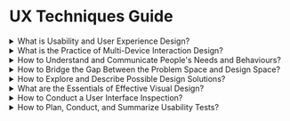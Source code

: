 # UX Techniques Guide

<div class="accordion">

<details>
  <summary>What is Usability and User Experience Design?</summary>

[Agile](ux-techniques-guide/01.what-is-usability-and-user-experience-design/agile-ux.md ':include')

[Bias](ux-techniques-guide/01.what-is-usability-and-user-experience-design/bias.md ':include')

[Design Ethics](ux-techniques-guide/01.what-is-usability-and-user-experience-design/design-ethics.md ':include')

[Hypothesis](ux-techniques-guide/01.what-is-usability-and-user-experience-design/hypothesis.md ':include')

[Outcomes](ux-techniques-guide/01.what-is-usability-and-user-experience-design/outcomes.md ':include')

[Problem Statements](ux-techniques-guide/01.what-is-usability-and-user-experience-design/problem-statements.md ':include')

[Scenario-based Design](ux-techniques-guide/01.what-is-usability-and-user-experience-design/scenario-based-design.md ':include')

[Systems Thinking](ux-techniques-guide/01.what-is-usability-and-user-experience-design/systems-thinking.md ':include')

[Usability](ux-techniques-guide/01.what-is-usability-and-user-experience-design/usability.md ':include')

[User Experience Design](ux-techniques-guide/01.what-is-usability-and-user-experience-design/user-experience-design.md ':include')

[User Interface Design](ux-techniques-guide/01.what-is-usability-and-user-experience-design/user-interface-design.md ':include')

</details>

<details>
  <summary>What is the Practice of Multi-Device Interaction Design? </summary>

[Chatbots](ux-techniques-guide/02.what-is-the-practice-of-multidevice-interaction-design/chatbots.md ':include')

[Content Prioritization](ux-techniques-guide/02.what-is-the-practice-of-multidevice-interaction-design/content-prioritization.md ':include')

[Designing for Touch](ux-techniques-guide/02.what-is-the-practice-of-multidevice-interaction-design/designing-for-touch.md ':include')

[Empty States](ux-techniques-guide/02.what-is-the-practice-of-multidevice-interaction-design/empty-states.md ':include')

[Form Design](ux-techniques-guide/02.what-is-the-practice-of-multidevice-interaction-design/form-design.md ':include')

[Handling Errors](ux-techniques-guide/02.what-is-the-practice-of-multidevice-interaction-design/handling-errors.md ':include')

[Interaction Design](ux-techniques-guide/02.what-is-the-practice-of-multidevice-interaction-design/interaction-design.md ':include')

[Machine Learning](ux-techniques-guide/02.what-is-the-practice-of-multidevice-interaction-design/machine-learning.md ':include')

[Mobile and Multi-device Web Design](ux-techniques-guide/02.what-is-the-practice-of-multidevice-interaction-design/mobile-and-multidevice-web-design.md ':include')

[Responsive HTML Frameworks](ux-techniques-guide/02.what-is-the-practice-of-multidevice-interaction-design/responsive-html-frameworks.md ':include')

[Responsive Web Design](ux-techniques-guide/02.what-is-the-practice-of-multidevice-interaction-design/responsive-web-design.md ':include')

</details>

<details>
  <summary>How to Understand and Communicate People's Needs and Behaviours?</summary>

[Affinity Diagrams](ux-techniques-guide/03.how-to-understand-and-communicate-peoples-needs-and-behaviours/affinity-diagrams.md ':include')

[Card Sorts](ux-techniques-guide/03.how-to-understand-and-communicate-peoples-needs-and-behaviours/card-sorts.md ':include')

[Competitive Reviews](ux-techniques-guide/03.how-to-understand-and-communicate-peoples-needs-and-behaviours/competitive-reviews.md ':include')

[Contextual Inquiry](ux-techniques-guide/03.how-to-understand-and-communicate-peoples-needs-and-behaviours/contextual-inquiry.md ':include')

[Remote Contextual Inquiry](ux-techniques-guide/03.how-to-understand-and-communicate-peoples-needs-and-behaviours/contextual-inquiry-remote.md ':include')

[Diary Studies](ux-techniques-guide/03.how-to-understand-and-communicate-peoples-needs-and-behaviours/diary-studies.md ':include')

[Discovery Research](ux-techniques-guide/03.how-to-understand-and-communicate-peoples-needs-and-behaviours/discovery-research.md ':include')

[Empathy Maps](ux-techniques-guide/03.how-to-understand-and-communicate-peoples-needs-and-behaviours/empathy-maps.md ':include')

[Five Whys](ux-techniques-guide/03.how-to-understand-and-communicate-peoples-needs-and-behaviours/five-whys.md ':include')

[Interviews](ux-techniques-guide/03.how-to-understand-and-communicate-peoples-needs-and-behaviours/interviews.md ':include')

[Job Stories](ux-techniques-guide/03.how-to-understand-and-communicate-peoples-needs-and-behaviours/job-stories.md ':include')

[Personas](ux-techniques-guide/03.how-to-understand-and-communicate-peoples-needs-and-behaviours/personas.md ':include')

[Proto-Personas](ux-techniques-guide/03.how-to-understand-and-communicate-peoples-needs-and-behaviours/personas-proto.md ':include')

[Problem Framing](ux-techniques-guide/03.how-to-understand-and-communicate-peoples-needs-and-behaviours/problem-framing.md ':include')

[Story Maps](ux-techniques-guide/03.how-to-understand-and-communicate-peoples-needs-and-behaviours/story-maps.md ':include')

[Surveys](ux-techniques-guide/03.how-to-understand-and-communicate-peoples-needs-and-behaviours/surveys.md ':include')

[Task Analysis](ux-techniques-guide/03.how-to-understand-and-communicate-peoples-needs-and-behaviours/task-analysis.md ':include')

[Thematic Analysis](ux-techniques-guide/03.how-to-understand-and-communicate-peoples-needs-and-behaviours/thematic-analysis.md ':include')

[User Profiles](ux-techniques-guide/03.how-to-understand-and-communicate-peoples-needs-and-behaviours/user-profiles.md ':include')

[User Research](ux-techniques-guide/03.how-to-understand-and-communicate-peoples-needs-and-behaviours/user-research.md ':include')

[Informal (Guerilla) User Research](ux-techniques-guide/03.how-to-understand-and-communicate-peoples-needs-and-behaviours/user-research-informal.md ':include')

[User Stories](ux-techniques-guide/03.how-to-understand-and-communicate-peoples-needs-and-behaviours/user-stories.md ':include')

</details>

<details>
  <summary>How to Bridge the Gap Between the Problem Space and Design Space? </summary>

[Accessibility](ux-techniques-guide/04.how-to-bridge-the-gap-between-the-problem-space-and-design-space/accessibility.md ':include')

[Cognitive Psychology](ux-techniques-guide/04.how-to-bridge-the-gap-between-the-problem-space-and-design-space/cognitive-psychology.md ':include')

[Conceptual Models](ux-techniques-guide/04.how-to-bridge-the-gap-between-the-problem-space-and-design-space/conceptual-models.md ':include')

[Content Inventories](ux-techniques-guide/04.how-to-bridge-the-gap-between-the-problem-space-and-design-space/content-inventories.md ':include')

[Emotional Design](ux-techniques-guide/04.how-to-bridge-the-gap-between-the-problem-space-and-design-space/emotional-design.md ':include')

[Inclusive Design](ux-techniques-guide/04.how-to-bridge-the-gap-between-the-problem-space-and-design-space/inclusive-design.md ':include')

[Information Architecture](ux-techniques-guide/04.how-to-bridge-the-gap-between-the-problem-space-and-design-space/information-architecture.md ':include')

[Product Design Principles](ux-techniques-guide/04.how-to-bridge-the-gap-between-the-problem-space-and-design-space/product-design-principles.md ':include')

</details>

<details>
  <summary>How to Explore and Describe Possible Design Solutions?</summary>

[Brainstorming](ux-techniques-guide/05.how-to-explore-and-describe-possible-design-solutions/brainstorming.md ':include')

[Concept Maps](ux-techniques-guide/05.how-to-explore-and-describe-possible-design-solutions/concept-maps.md ':include')

[Conceptualizing Interaction](ux-techniques-guide/05.how-to-explore-and-describe-possible-design-solutions/conceptualizing-interaction.md ':include')

[Design Patterns](ux-techniques-guide/05.how-to-explore-and-describe-possible-design-solutions/design-patterns.md ':include')

[Design Systems](ux-techniques-guide/05.how-to-explore-and-describe-possible-design-solutions/design-systems.md ':include')

[Problem Reframing](ux-techniques-guide/05.how-to-explore-and-describe-possible-design-solutions/problem-reframing.md ':include')

[Process Flows](ux-techniques-guide/05.how-to-explore-and-describe-possible-design-solutions/process-flows.md ':include')

[Prototyping](ux-techniques-guide/05.how-to-explore-and-describe-possible-design-solutions/prototyping.md ':include')

[Scenarios](ux-techniques-guide/05.how-to-explore-and-describe-possible-design-solutions/scenarios.md ':include')

[Site Maps](ux-techniques-guide/05.how-to-explore-and-describe-possible-design-solutions/site-maps.md ':include')

[Sketching](ux-techniques-guide/05.how-to-explore-and-describe-possible-design-solutions/sketching.md ':include')

[Storyboards](ux-techniques-guide/05.how-to-explore-and-describe-possible-design-solutions/storyboards.md ':include')

[Wireflows](ux-techniques-guide/05.how-to-explore-and-describe-possible-design-solutions/wireflows.md ':include')

[Wireframes](ux-techniques-guide/05.how-to-explore-and-describe-possible-design-solutions/wireframes.md ':include')

</details>

<details>
  <summary>What are the Essentials of Effective Visual Design?</summary>

[Color](ux-techniques-guide/06.what-are-the-essentials-of-visual-design/color.md ':include')

[Color Tools](ux-techniques-guide/06.what-are-the-essentials-of-visual-design/color-tools.md ':include')

[Grids](ux-techniques-guide/06.what-are-the-essentials-of-visual-design/grids.md ':include')

[Hierarchy](ux-techniques-guide/06.what-are-the-essentials-of-visual-design/hierarchy.md ':include')

[Icons](ux-techniques-guide/06.what-are-the-essentials-of-visual-design/icons.md ':include')

[Interface Animation](ux-techniques-guide/06.what-are-the-essentials-of-visual-design/interface-animation.md ':include')

[Layout](ux-techniques-guide/06.what-are-the-essentials-of-visual-design/layout.md ':include')

[Terminology](ux-techniques-guide/06.what-are-the-essentials-of-visual-design/terminology.md ':include')

[Typography](ux-techniques-guide/06.what-are-the-essentials-of-visual-design/typography.md ':include')

[Visual Design Principles (CRAP)](ux-techniques-guide/06.what-are-the-essentials-of-visual-design/visual-design-principles.md ':include')

[Visual Interface Design](ux-techniques-guide/06.what-are-the-essentials-of-visual-design/visual-interface-design.md ':include')

</details>

<details>
  <summary>How to Conduct a User Interface Inspection? </summary>

[Cognitive Walkthrough](ux-techniques-guide/07.how-to-conduct-a-user-interface-inspection/cognitive-walkthroughs.md ':include')

[Heuristic Evaluations](ux-techniques-guide/07.how-to-conduct-a-user-interface-inspection/heuristic-evaluations.md ':include')

</details>

<details>
  <summary>How to Plan, Conduct, and Summarize Usability Tests?</summary>

[Rapid Iterative Testing and Evaluation (RITE) Method](ux-techniques-guide/08.how-to-plan-conduct-and-summarize-usability-tests/rapid-iterative-testing-and-evaluation-method.md ':include')

[Usability Test Reports](ux-techniques-guide/08.how-to-plan-conduct-and-summarize-usability-tests/usability-test-reports.md ':include')

[Usability Test Surveys](ux-techniques-guide/08.how-to-plan-conduct-and-summarize-usability-tests/usability-test-surveys.md ':include')

[Usability Test Tasks](ux-techniques-guide/08.how-to-plan-conduct-and-summarize-usability-tests/usability-test-tasks.md ':include')

[Usability Testing](ux-techniques-guide/08.how-to-plan-conduct-and-summarize-usability-tests/usability-testing-formal.md ':include')

[Informal (Guerilla) Usability Testing](ux-techniques-guide/08.how-to-plan-conduct-and-summarize-usability-tests/usability-testing-informal.md ':include')

[Remote Usability Testing](ux-techniques-guide/08.how-to-plan-conduct-and-summarize-usability-tests/usability-testing-remote.md ':include')

</details>

</div>
